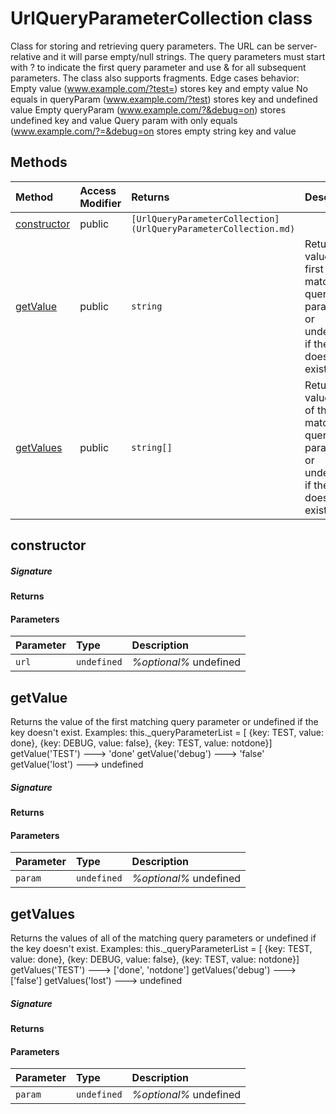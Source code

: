 # UrlQueryParameterCollection class

Class for storing and retrieving query parameters. 
The URL can be server-relative and it will parse empty/null strings. 
The query parameters must start with ? to indicate the first query parameter and 
use & for all subsequent parameters. The class also supports fragments. 
Edge cases behavior: 
Empty value (www.example.com/?test=) stores key and empty value 
No equals in queryParam (www.example.com/?test) stores key and undefined value 
Empty queryParam (www.example.com/?&debug=on) stores undefined key and value 
Query param with only equals (www.example.com/?=&debug=on stores empty string key and value





## Methods

| Method	   | Access Modifier | Returns	| Description|
|:-------------|:----|:-------|:-----------|
|[constructor](#constructor)     | public | `[UrlQueryParameterCollection](UrlQueryParameterCollection.md)` |  |
|[getValue](#getvalue)     | public | `string` | Returns the value of the first matching query parameter or undefined if the key doesn't exist |
|[getValues](#getvalues)     | public | `string[]` | Returns the values of all of the matching query parameters or undefined if the key doesn't exist |




## constructor



##### Signature

#### Returns

#### Parameters


| Parameter	   | Type    | Description |
|:-------------|:---------------|:------------|
| `url `    | `undefined` | _%optional%_ undefined |


## getValue

Returns the value of the first matching query parameter or undefined if the key doesn't exist. 
Examples: this._queryParameterList = [ 
{key: TEST, value: done}, 
{key: DEBUG, value: false}, 
{key: TEST, value: notdone}] 
getValue('TEST') ---> 'done' 
getValue('debug') ---> 'false' 
getValue('lost') ---> undefined

##### Signature

#### Returns

#### Parameters


| Parameter	   | Type    | Description |
|:-------------|:---------------|:------------|
| `param `    | `undefined` | _%optional%_ undefined |


## getValues

Returns the values of all of the matching query parameters or undefined if the key doesn't exist. 
Examples: this._queryParameterList = [ 
{key: TEST, value: done}, 
{key: DEBUG, value: false}, 
{key: TEST, value: notdone}] 
getValues('TEST') ---> ['done', 'notdone'] 
getValues('debug') ---> ['false'] 
getValues('lost') ---> undefined

##### Signature

#### Returns

#### Parameters


| Parameter	   | Type    | Description |
|:-------------|:---------------|:------------|
| `param `    | `undefined` | _%optional%_ undefined |

